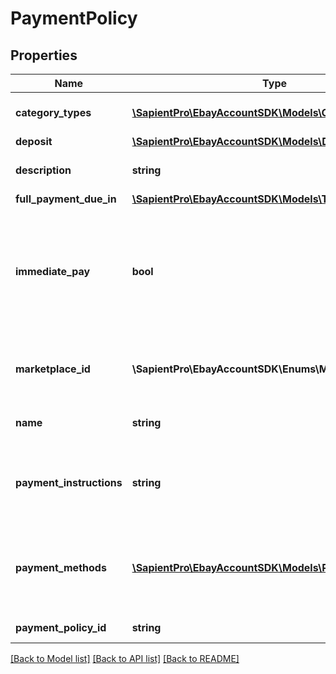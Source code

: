 # PaymentPolicy

## Properties
| Name                     | Type                                                                      | Description                                                                                                                                                                                                                                                                                                                                                                                                                                                                                                                                                                                                                                                                                                                           | Notes      |
|--------------------------|---------------------------------------------------------------------------|---------------------------------------------------------------------------------------------------------------------------------------------------------------------------------------------------------------------------------------------------------------------------------------------------------------------------------------------------------------------------------------------------------------------------------------------------------------------------------------------------------------------------------------------------------------------------------------------------------------------------------------------------------------------------------------------------------------------------------------|------------|
| **category_types**       | [**\SapientPro\EbayAccountSDK\Models\CategoryType[]**](CategoryType.md)   | This container indicates whether the fulfillment policy applies to motor vehicle listings, or if it applies to non-motor vehicle listings.                                                                                                                                                                                                                                                                                                                                                                                                                                                                                                                                                                                            | [optional] |
| **deposit**              | [**\SapientPro\EbayAccountSDK\Models\Deposit**](Deposit.md)               |                                                                                                                                                                                                                                                                                                                                                                                                                                                                                                                                                                                                                                                                                                                                       | [optional] |
| **description**          | **string**                                                                | A seller-defined description of the payment policy. This description is only for the seller&#x27;s use, and is not exposed on any eBay pages.  &lt;br/&gt;&lt;br/&gt;&lt;b&gt;Max length&lt;/b&gt;: 250                                                                                                                                                                                                                                                                                                                                                                                                                                                                                                                               | [optional] |
| **full_payment_due_in**  | [**\SapientPro\EbayAccountSDK\Models\TimeDuration**](TimeDuration.md)     |                                                                                                                                                                                                                                                                                                                                                                                                                                                                                                                                                                                                                                                                                                                                       | [optional] |
| **immediate_pay**        | **bool**                                                                  | If this field is returned as &lt;code&gt;true&lt;/code&gt;, immediate payment is required from the buyer for: &lt;ul&gt;&lt;li&gt;A fixed-price item&lt;/li&gt;&lt;li&gt;An auction item where the buyer uses the &#x27;Buy it Now&#x27; option&lt;/li&gt;&lt;li&gt;A deposit for a motor vehicle listing&lt;/li&gt;&lt;/ul&gt;&lt;br /&gt;It is possible for the seller to set this field as &lt;code&gt;true&lt;/code&gt; in the payment business policy, but it will not apply in some scenarios. For example, immediate payment is not applicable for auction listings that have a winning bidder, for buyer purchases that involve the Best Offer feature, or for transactions that happen offline between the buyer and seller. | [optional] |
| **marketplace_id**       | **\SapientPro\EbayAccountSDK\Enums\MarketplaceIdEnum**                    | The ID of the eBay marketplace to which the payment business policy applies. For implementation help, refer to &lt;a href&#x3D;&#x27;https://developer.ebay.com/api-docs/sell/account/types/ba:MarketplaceIdEnum&#x27;&gt;eBay API documentation&lt;/a&gt;                                                                                                                                                                                                                                                                                                                                                                                                                                                                            | [optional] |
| **name**                 | **string**                                                                | A seller-defined name for this fulfillment policy. Names must be unique for policies assigned to the same marketplace. &lt;br/&gt;&lt;br/&gt;&lt;b&gt;Max length&lt;/b&gt;: 64                                                                                                                                                                                                                                                                                                                                                                                                                                                                                                                                                        | [optional] |
| **payment_instructions** | **string**                                                                | Although this field may be returned for some older payment business policies, payment instructions are no longer supported by payment business policies. If this field is returned, it can be ignored and these payment instructions will not appear in any listings that use the corresponding business policy. &lt;br/&gt;&lt;br/&gt;&lt;b&gt;Max length&lt;/b&gt;: 1000                                                                                                                                                                                                                                                                                                                                                            | [optional] |
| **payment_methods**      | [**\SapientPro\EbayAccountSDK\Models\PaymentMethod[]**](PaymentMethod.md) | This container is returned to show the payment methods that are accepted for the payment business policy.  &lt;br&gt;&lt;br&gt;Sellers do not have to specify any electronic payment methods for listings, so this array will often be returned empty unless the payment business policy is intended for motor vehicle listings or other items in categories where offline payments are required or supported.                                                                                                                                                                                                                                                                                                                        | [optional] |
| **payment_policy_id**    | **string**                                                                | A unique eBay-assigned ID for a payment business policy. This ID is generated when the policy is created.                                                                                                                                                                                                                                                                                                                                                                                                                                                                                                                                                                                                                             | [optional] |

[[Back to Model list]](../../README.md#documentation-for-models) [[Back to API list]](../../README.md#documentation-for-api-endpoints) [[Back to README]](../../README.md)

